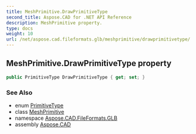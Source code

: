 ```yaml
---
title: MeshPrimitive.DrawPrimitiveType
second_title: Aspose.CAD for .NET API Reference
description: MeshPrimitive property. 
type: docs
weight: 10
url: /net/aspose.cad.fileformats.glb/meshprimitive/drawprimitivetype/
---
```

## MeshPrimitive.DrawPrimitiveType property

```csharp
public PrimitiveType DrawPrimitiveType { get; set; }
```

### See Also

* enum [PrimitiveType](../../primitivetype/)
* class [MeshPrimitive](../)
* namespace [Aspose.CAD.FileFormats.GLB](../../meshprimitive/)
* assembly [Aspose.CAD](../../../)


